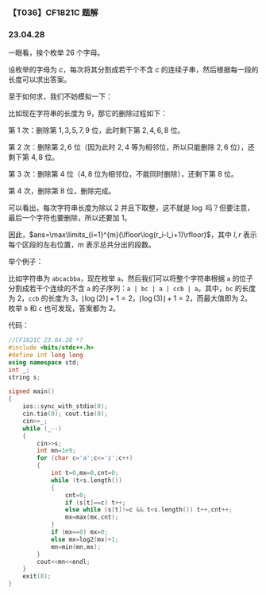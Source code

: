 <head>
    <script src="https://cdn.mathjax.org/mathjax/latest/MathJax.js?config=TeX-AMS-MML_HTMLorMML" type="text/javascript"></script>
    <script type="text/x-mathjax-config">
        MathJax.Hub.Config({
            tex2jax: {
            skipTags: ['script', 'noscript', 'style', 'textarea', 'pre'],
            inlineMath: [['$','$']]
            }
        });
    </script>
</head>

### 【T036】CF1821C 题解
### 23.04.28

一眼看，挨个枚举 $26$ 个字母。

设枚举的字母为 $c$，每次将其分割成若干个不含 $c$ 的连续子串，然后根据每一段的长度可以求出答案。

至于如何求，我们不妨模拟一下：

比如现在字符串的长度为 $9$，那它的删除过程如下：

第 $1$ 次：删除第 $1,3,5,7,9$ 位，此时剩下第 $2,4,6,8$ 位。

第 $2$ 次：删除第 $2,6$ 位（因为此时 $2,4$ 等为相邻位，所以只能删除 $2,6$ 位），还剩下第 $4,8$ 位。

第 $3$ 次：删除第 $4$ 位（$4,8$ 位为相邻位，不能同时删除），还剩下第 $8$ 位。

第 $4$ 次，删除第 $8$ 位，删除完成。

可以看出，每次字符串长度为除以 $2$ 并且下取整，这不就是 $\log$ 吗？但要注意，最后一个字符也要删除，所以还要加 $1$。

因此，$ans=\max\limits_{i=1}^{m}(\lfloor\log(r_i-l_i+1)\rfloor)$，其中 $l,r$ 表示每个区段的左右位置，$m$ 表示总共分出的段数。

举个例子：

比如字符串为 `abcacbba`，现在枚举 `a`，然后我们可以将整个字符串根据 `a` 的位子分割成若干个连续的不含 `a` 的子序列：`a | bc | a | ccb | a`。其中，`bc` 的长度为 $2$，`ccb` 的长度为 $3$，$\lfloor\log(2)\rfloor+1=2$，$\lfloor\log(3)\rfloor+1=2$，而最大值即为 $2$。枚举 `b` 和 `c` 也可发现，答案都为 $2$。

代码：

```cpp
//CF1821C 23.04.28 *?
#include <bits/stdc++.h>
#define int long long
using namespace std;
int _;
string s;

signed main()
{
    ios::sync_with_stdio(0);
    cin.tie(0); cout.tie(0);
    cin>>_;
    while (_--)
    {
        cin>>s;
        int mn=1e9;
        for (char c='a';c<='z';c++)
        {
            int t=0,mx=0,cnt=0;
            while (t<s.length())
            {
                cnt=0;
                if (s[t]==c) t++;
                else while (s[t]!=c && t<s.length()) t++,cnt++;
                mx=max(mx,cnt);
            }
            if (mx==0) mx=0;
            else mx=log2(mx)+1;
            mn=min(mn,mx);
        }
        cout<<mn<<endl;
    }
    exit(0);
}
```
